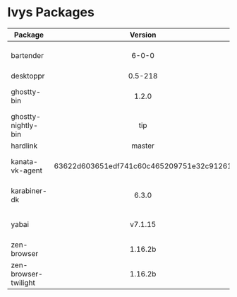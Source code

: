 # Ivys Packages
| Package   |      Version      |  platforms |
|-----------|:-----------------:|-----------:|
| bartender |  6-0-0 | x86_64-darwin,aarch64-darwin |
| desktoppr |  0.5-218 | aarch64-darwin |
| ghostty-bin |  1.2.0 | x86_64-darwin,aarch64-darwin |
| ghostty-nightly-bin |  tip | x86_64-darwin,aarch64-darwin |
| hardlink |  master | aarch64-darwin |
| kanata-vk-agent |  63622d603651edf741c60c465209751e32c91261 | x86_64-darwin,aarch64-darwin |
| karabiner-dk |  6.3.0 | x86_64-darwin,aarch64-darwin |
| yabai |  v7.1.15 | aarch64-darwin,x86_64-darwin |
| zen-browser |  1.16.2b | aarch64-darwin |
| zen-browser-twilight |  1.16.2b | aarch64-darwin |

